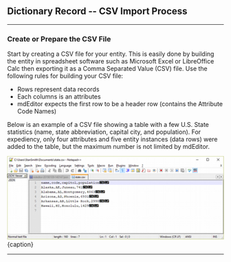 ## Dictionary Record -- CSV Import Process
---

### Create or Prepare the CSV File

Start by creating a CSV file for your entity.  This is easily done by building the entity in spreadsheet software such as Microsoft Excel or LibreOffice Calc then exporting it as a Comma Separated Value (CSV) file. Use the following rules for building your CSV file:

 * Rows represent data records
 * Each columns is an attributes
 * mdEditor expects the first row to be a header row (contains the <span class="md-panel">Attribute</span> <span class="md-element">Code Names</span>)

Below is an example of a CSV file showing a table with a few U.S. State statistics (name, state abbreviation, capital city, and population).  For expediency, only four attributes and five entity instances (data rows) were added to the table, but the maximum number is not limited by mdEditor.
 
![Example CSV File](/assets/reference/edit-objects/dictionary/entities/sampleCSV.png){caption}

---
